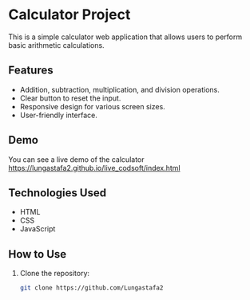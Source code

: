 # Calculator Project

This is a simple calculator web application that allows users to perform basic arithmetic calculations.

## Features

- Addition, subtraction, multiplication, and division operations.
- Clear button to reset the input.
- Responsive design for various screen sizes.
- User-friendly interface.

## Demo

You can see a live demo of the calculator https://lungastafa2.github.io/live_codsoft/index.html


## Technologies Used

- HTML
- CSS
- JavaScript

## How to Use

1. Clone the repository:

   ```bash
   git clone https://github.com/Lungastafa2
